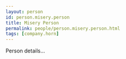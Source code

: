 ```yaml
---
layout: person
id: person.misery.person
title: Misery Person
permalink: people/person.misery.person.html
tags: [company.horn]
---
```


Person details...